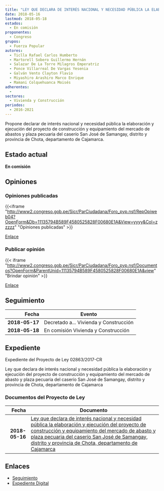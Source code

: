 ```yaml
---
title: "LEY QUE DECLARA DE INTERÉS NACIONAL Y NECESIDAD PÚBLICA LA ELABORACIÓN Y EJECUCIÓN DEL PROYECTO DE CONSTRUCCIÓN Y EQUIPAMIENTO DEL MERCADO DE ABASTOS Y PLAZA PECUARIA DEL CASERÍO SAN JOSÉ DE SAMANGAY, DISTRITO Y PROVINCIA DE CHOTA, DEPARTAMENTO DE CAJAMARCA"
date: 2018-05-16
lastmod: 2018-05-18
estados: 
  - En comisión
proponentes: 
  - Congreso
grupos: 
  - Fuerza Popular
autores: 
  - Ticlla Rafael Carlos Humberto
  - Martorell Sobero Guillermo Hernán
  - Salazar De La Torre Milagros Emperatriz
  - Ponce Villarreal De Vargas Yesenia
  - Galván Vento Clayton Flavio
  - Miyashiro Arashiro Marco Enrique
  - Mamani Colquehuanca Moisés
adherentes: 
  - 
sectores: 
  - Vivienda y Construcción
periodos: 
  - 2016-2021
---
```


Propone declarar de interés nacional y necesidad pública la elaboración y ejecución del proyecto de construcción y equipamiento del mercado de abastos y plaza pecuaria del caserío San José de Samangay, distrito y provincia de Chota, departamento de Cajamarca.


## Estado actual

**En comisión**

## Opiniones

### Opiniones publicadas

{{<iframe "http://www2.congreso.gob.pe/Sicr/ParCiudadana/Foro_pvp.nsf/RepOpiweb04?OpenForm&Db=11135794B589F4580525828F00680E1A&View=yyyy&Col=zzzzz" "Opiniones publicadas" >}}

[Enlace](http://www2.congreso.gob.pe/Sicr/ParCiudadana/Foro_pvp.nsf/RepOpiweb04?OpenForm&Db=11135794B589F4580525828F00680E1A&View=yyyy&Col=zzzzz)
### Publicar opinión

{{< iframe "http://www2.congreso.gob.pe/Sicr/ParCiudadana/Foro_pvp.nsf/Documentos?OpenForm&ParentUnid=11135794B589F4580525828F00680E1A&view" "Brindar opinión" >}}

[Enlace](http://www2.congreso.gob.pe/Sicr/ParCiudadana/Foro_pvp.nsf/Documentos?OpenForm&ParentUnid=11135794B589F4580525828F00680E1A&view)

## Seguimiento

| Fecha | Evento |
|------:|--------|
| **2018-05-17** | Decretado a... Vivienda y Construcción|
| **2018-05-18** | En comisión Vivienda y Construcción|


## Expediente

Expediente del Proyecto de Ley 02863/2017-CR

Ley que declara de interés nacional y necesidad pública la elaboración y ejecución del proyecto de construcción y equipamiento del mercado de abasto y plaza pecuaria del caserío San José de Samangay, distrito y provincia de Chota, departamento de Cajamarca


### Documentos del Proyecto de Ley

| Fecha | Documento |
|------:|--------|
| **2018-05-16** | [Ley que declara de interés nacional y necesidad pública la elaboración y ejecución del proyecto de construcción y equipamiento del mercado de abasto y plaza pecuaria del caserío San José de Samangay, distrito y provincia de Chota, departamento de Cajamarca](http://www.leyes.congreso.gob.pe/Documentos/2016_2021/Proyectos_de_Ley_y_de_Resoluciones_Legislativas/PL0286320180516.pdf) |

## Enlaces 

- [Seguimiento](http://www2.congreso.gob.pe/Sicr/TraDocEstProc/CLProLey2016.nsf/f7fff46988ca05b1052578e100829cc7/b409ed752ce04d8c0525828f006b535f?OpenDocument)
- [Expediente Digital](http://www2.congreso.gob.pe/Sicr/TraDocEstProc/CLProLey2016.nsf/f7fff46988ca05b1052578e100829cc7/b409ed752ce04d8c0525828f006b535f?OpenDocument&Click=05257FB7005EB655.eb71d0cf91d8294e05256cdf006b5706/$Body/0.1C6C)
